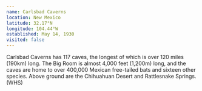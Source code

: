 ```yaml
---
name: Carlsbad Caverns
location: New Mexico
latitude: 32.17°N
longitude: 104.44°W
established: May 14, 1930
visited: false
---
```


Carlsbad Caverns has 117 caves, the longest of which is over 120 miles (190km) long. The Big Room is almost 4,000 feet (1,200m) long, and the caves are home to over 400,000 Mexican free-tailed bats and sixteen other species. Above ground are the Chihuahuan Desert and Rattlesnake Springs. (WHS)
